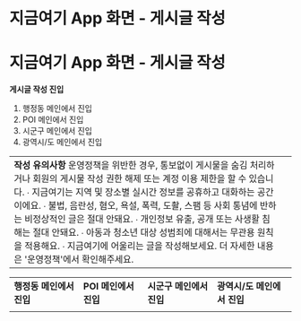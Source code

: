 # 지금여기 App 화면 - 게시글 작성

**지금여기 App 화면 - 게시글 작성**
========================

**게시글 작성 진입**

1. 행정동 메인에서 진입  
2. POI 메인에서 진입  
3. 시군구 메인에서 진입  
4. 광역시/도 메인에서 진입

|  |  |
| --- | --- |
| **작성 유의사항**  운영정책을 위반한 경우, 통보없이 게시물을 숨김 처리하거나 회원의 게시물 작성 권한 해제 또는 계정 이용 제한을 할 수 있습니다.  ∙ 지금여기는 지역 및 장소별 실시간 정보를 공휴하고 대화하는 공간이에요.  ∙ 불법, 음란성, 혐오, 욕설, 폭력, 도촬, 스팸 등 사회 통념에 반하는 비정상적인 글은 절대 안돼요.  ∙ 개인정보 유출, 공개 또는 사생활 침해는 절대 안돼요.  ∙ 아동과 청소년 대상 성범죄에 대해서는 무관용 원칙을 적용해요.  ∙ 지금여기에 어울리는 글을 작성해보세요.  더 자세한 내용은 '운영정책'에서 확인해주세요. |  |

|  |  |  |  |
| --- | --- | --- | --- |
| **행정동 메인에서 진입** | **POI 메인에서 진입** | **시군구 메인에서 진입** | **광역시/도 메인에서 진입** |
|  |  |  |  |